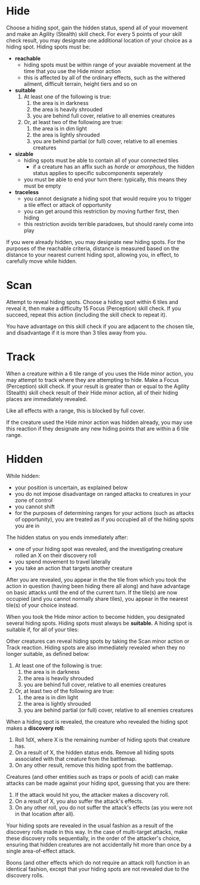# Hide

Choose a hiding spot, gain the hidden status, spend all of your movement and make an Agility (Stealth) skill check. For every 5 points of your skill check result, you may designate one additional location of your choice as a hiding spot. Hiding spots must be:

- **reachable**
  - hiding spots must be within range of your avaiable movement at the time that you use the Hide minor action
  - this is affected by all of the ordinary effects, such as the withered ailment, difficult terrain, height tiers and so on
- **suitable**
  1. At least one of the following is true:
     1. the area is in darkness
     2. the area is heavily shrouded
     3. you are behind full cover, relative to all enemies creatures
  2. Or, at least two of the following are true:
     1. the area is in dim light
     2. the area is lightly shrouded
     3. you are behind partial (or full) cover, relative to all enemies creatures
- **sizable**
  - hiding spots must be able to contain all of your connected tiles
    - if a creature has an affix such as _horde_ or _amorphous_, the hidden status applies to specific subcomponents seperately
  - you must be able to end your turn there: typically, this means they must be empty
- **traceless**
  - you cannot designate a hiding spot that would require you to trigger a tile effect or attack of opportunity
  - you can get around this restriction by moving further first, then hiding
  - this restriction avoids terrible paradoxes, but should rarely come into play

If you were already hidden, you may designate new hiding spots. For the purposes of the reachable criteria, distance is measured based on the distance to your nearest current hiding spot, allowing you, in effect, to carefully move while hidden.

# Scan

Attempt to reveal hiding spots. Choose a hiding spot within 6 tiles and reveal it, then make a difficulty 15 Focus (Perception) skill check. If you succeed, repeat this action (including the skill check to repeat it).

You have advantage on this skill check if you are adjacent to the chosen tile, and disadvantage if it is more than 3 tiles away from you.

# Track

When a creature within a 6 tile range of you uses the Hide minor action, you may attempt to track where they are attempting to hide. Make a Focus (Perception) skill check. If your result is greater than or equal to the Agility (Stealth) skill check result of their Hide minor action, all of their hiding places are immediately revealed.

Like all effects with a range, this is blocked by full cover.

If the creature used the Hide minor action was hidden already, you may use this reaction if they designate any new hiding points that are within a 6 tile range.

# Hidden

While hidden:

- your position is uncertain, as explained below
- you do not impose disadvantage on ranged attacks to creatures in your zone of control
- you cannot shift
- for the purposes of determining ranges for your actions (such as attacks of opportunity), you are treated as if you occupied all of the hiding spots you are in

The hidden status on you ends immediately after:

- one of your hiding spot was revealed, and the investigating creature rolled an X on their discovery roll
- you spend movement to travel laterally
- you take an action that targets another creature

After you are revealed, you appear in the the tile from which you took the action in question (having been hiding there all along) and have advantage on basic attacks until the end of the current turn. If the tile(s) are now occupied (and you cannot normally share tiles), you appear in the nearest tile(s) of your choice instead.

When you took the Hide minor action to become hidden, you designated several hiding spots. Hiding spots must always be **suitable.** A hiding spot is suitable if, for all of your tiles:

Other creatures can reveal hiding spots by taking the Scan minor action or Track reaction. Hiding spots are also immediately revealed when they no longer suitable, as defined below:

1. At least one of the following is true:
   1. the area is in darkness
   2. the area is heavily shrouded
   3. you are behind full cover, relative to all enemies creatures
2. Or, at least two of the following are true:
   1. the area is in dim light
   2. the area is lightly shrouded
   3. you are behind partial (or full) cover, relative to all enemies creatures

When a hiding spot is revealed, the creature who revealed the hiding spot makes a **discovery roll:**

1. Roll 1dX, where X is the remaining number of hiding spots that creature has.
2. On a result of X, the hidden status ends. Remove all hiding spots associated with that creature from the battlemap.
3. On any other result, remove this hiding spot from the battlemap.

Creatures (and other entities such as traps or pools of acid) can make attacks can be made against your hiding spot, guessing that you are there:

1. If the attack would hit you, the attacker makes a discovery roll.
2. On a result of X, you also suffer the attack's effects.
3. On any other roll, you do not suffer the attack's effects (as you were not in that location after all).

Your hiding spots are revealed in the usual fashion as a result of the discovery rolls made in this way. In the case of multi-target attacks, make these discovery rolls sequentially, in the order of the attacker's choice, ensuring that hidden creatures are not accidentally hit more than once by a single area-of-effect attack.

Boons (and other effects which do not require an attack roll) function in an identical fashion, except that your hiding spots are not revealed due to the discovery rolls.
